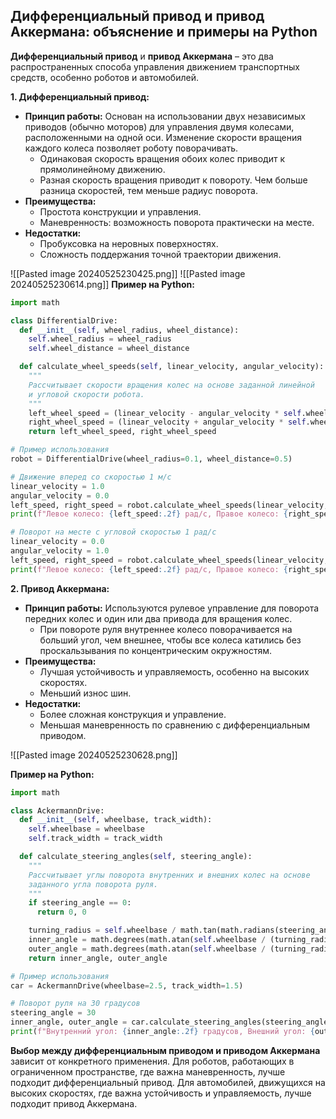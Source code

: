 

## Дифференциальный привод и привод Аккермана: объяснение и примеры на Python

**Дифференциальный привод** и **привод Аккермана** – это два распространенных способа управления движением транспортных средств, особенно роботов и автомобилей. 

**1. Дифференциальный привод:**

* **Принцип работы:** Основан на использовании двух независимых приводов (обычно моторов) для управления двумя колесами, расположенными на одной оси. Изменение скорости вращения каждого колеса позволяет роботу поворачивать. 
    * Одинаковая скорость вращения обоих колес приводит к прямолинейному движению.
    * Разная скорость вращения приводит к повороту. Чем больше разница скоростей, тем меньше радиус поворота. 
* **Преимущества:** 
    * Простота конструкции и управления.
    * Маневренность: возможность поворота практически на месте.
* **Недостатки:** 
    * Пробуксовка на неровных поверхностях.
    * Сложность поддержания точной траектории движения.

![[Pasted image 20240525230425.png]]
![[Pasted image 20240525230614.png]]
**Пример на Python:**

```python
import math

class DifferentialDrive:
  def __init__(self, wheel_radius, wheel_distance):
    self.wheel_radius = wheel_radius
    self.wheel_distance = wheel_distance

  def calculate_wheel_speeds(self, linear_velocity, angular_velocity):
    """
    Рассчитывает скорости вращения колес на основе заданной линейной 
    и угловой скорости робота.
    """
    left_wheel_speed = (linear_velocity - angular_velocity * self.wheel_distance / 2) / self.wheel_radius
    right_wheel_speed = (linear_velocity + angular_velocity * self.wheel_distance / 2) / self.wheel_radius
    return left_wheel_speed, right_wheel_speed

# Пример использования
robot = DifferentialDrive(wheel_radius=0.1, wheel_distance=0.5)

# Движение вперед со скоростью 1 м/с
linear_velocity = 1.0
angular_velocity = 0.0
left_speed, right_speed = robot.calculate_wheel_speeds(linear_velocity, angular_velocity)
print(f"Левое колесо: {left_speed:.2f} рад/с, Правое колесо: {right_speed:.2f} рад/с")

# Поворот на месте с угловой скоростью 1 рад/с
linear_velocity = 0.0
angular_velocity = 1.0
left_speed, right_speed = robot.calculate_wheel_speeds(linear_velocity, angular_velocity)
print(f"Левое колесо: {left_speed:.2f} рад/с, Правое колесо: {right_speed:.2f} рад/с")
```

**2. Привод Аккермана:**

* **Принцип работы:** Используются рулевое управление для поворота передних колес и один или два привода для вращения колес. 
    * При повороте руля внутреннее колесо поворачивается на больший угол, чем внешнее, чтобы все колеса катились без проскальзывания по концентрическим окружностям.
* **Преимущества:** 
    * Лучшая устойчивость и управляемость, особенно на высоких скоростях.
    * Меньший износ шин.
* **Недостатки:** 
    * Более сложная конструкция и управление.
    * Меньшая маневренность по сравнению с дифференциальным приводом.

![[Pasted image 20240525230628.png]]

**Пример на Python:**

```python
import math

class AckermannDrive:
  def __init__(self, wheelbase, track_width):
    self.wheelbase = wheelbase
    self.track_width = track_width

  def calculate_steering_angles(self, steering_angle):
    """
    Рассчитывает углы поворота внутренних и внешних колес на основе 
    заданного угла поворота руля.
    """
    if steering_angle == 0:
      return 0, 0

    turning_radius = self.wheelbase / math.tan(math.radians(steering_angle))
    inner_angle = math.degrees(math.atan(self.wheelbase / (turning_radius - self.track_width / 2)))
    outer_angle = math.degrees(math.atan(self.wheelbase / (turning_radius + self.track_width / 2)))
    return inner_angle, outer_angle

# Пример использования
car = AckermannDrive(wheelbase=2.5, track_width=1.5)

# Поворот руля на 30 градусов
steering_angle = 30
inner_angle, outer_angle = car.calculate_steering_angles(steering_angle)
print(f"Внутренний угол: {inner_angle:.2f} градусов, Внешний угол: {outer_angle:.2f} градусов")
```

**Выбор между дифференциальным приводом и приводом Аккермана** зависит от конкретного применения. Для роботов, работающих в ограниченном пространстве, где важна маневренность, лучше подходит дифференциальный привод. Для автомобилей, движущихся на высоких скоростях, где важна устойчивость и управляемость, лучше подходит привод Аккермана.
